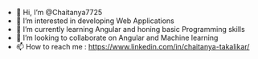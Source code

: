 - 👋 Hi, I’m @Chaitanya7725
- 👀 I’m interested in developing Web Applications 
- 🌱 I’m currently learning Angular and honing basic Programming skills
- 💞️ I’m looking to collaborate on Angular and Machine learning
- 📫 How to reach me : https://www.linkedin.com/in/chaitanya-takalikar/

<!---
Chaitanya7725/Chaitanya7725 is a ✨ special ✨ repository because its `README.md` (this file) appears on your GitHub profile.
You can click the Preview link to take a look at your changes.
--->

